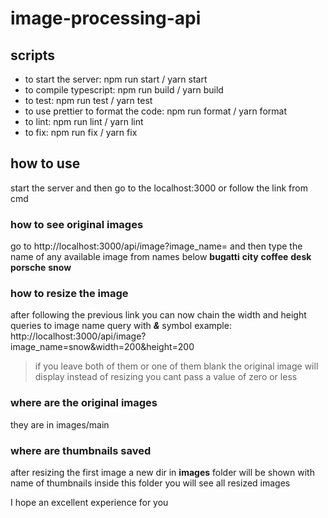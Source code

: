 # image-processing-api

## scripts
- to start the server: npm run start / yarn start
- to compile typescript: npm run build / yarn build
- to test: npm run test / yarn test
- to use prettier to format the code: npm run format / yarn format
- to lint: npm run lint / yarn lint
- to fix: npm run fix / yarn fix

## how to use
start the server and then go to the localhost:3000 or follow the link from cmd

### how to see original images
go to http://localhost:3000/api/image?image_name=
and then type the name of any available image from names below
**bugatti**
**city**
**coffee**
**desk**
**porsche**
**snow**

### how to resize the image
after following the previous link you can now chain the width and height queries to image name query with **_&_** symbol
example: http://localhost:3000/api/image?image_name=snow&width=200&height=200
> if you leave both of them or one of them blank the original image will display instead of resizing
> you cant pass a value of zero or less

### where are the original images
they are in images/main

### where are thumbnails saved
after resizing the first image a new dir in **images** folder will be shown with name of thumbnails
inside this folder you will see all resized images

I hope an excellent experience for you
